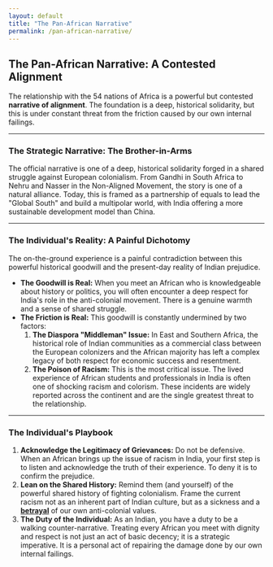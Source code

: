 ```yaml
---
layout: default
title: "The Pan-African Narrative"
permalink: /pan-african-narrative/
---
```


## The Pan-African Narrative: A Contested Alignment

The relationship with the 54 nations of Africa is a powerful but contested **narrative of alignment**. The foundation is a deep, historical solidarity, but this is under constant threat from the friction caused by our own internal failings.

---

### The Strategic Narrative: The Brother-in-Arms

The official narrative is one of a deep, historical solidarity forged in a shared struggle against European colonialism. From Gandhi in South Africa to Nehru and Nasser in the Non-Aligned Movement, the story is one of a natural alliance. Today, this is framed as a partnership of equals to lead the "Global South" and build a multipolar world, with India offering a more sustainable development model than China.

---

### The Individual's Reality: A Painful Dichotomy

The on-the-ground experience is a painful contradiction between this powerful historical goodwill and the present-day reality of Indian prejudice.

*   **The Goodwill is Real:** When you meet an African who is knowledgeable about history or politics, you will often encounter a deep respect for India's role in the anti-colonial movement. There is a genuine warmth and a sense of shared struggle.
*   **The Friction is Real:** This goodwill is constantly undermined by two factors:
    1.  **The Diaspora "Middleman" Issue:** In East and Southern Africa, the historical role of Indian communities as a commercial class between the European colonizers and the African majority has left a complex legacy of both respect for economic success and resentment.
    2.  **The Poison of Racism:** This is the most critical issue. The lived experience of African students and professionals in India is often one of shocking racism and colorism. These incidents are widely reported across the continent and are the single greatest threat to the relationship.

---

### The Individual's Playbook

1.  **Acknowledge the Legitimacy of Grievances:** Do not be defensive. When an African brings up the issue of racism in India, your first step is to listen and acknowledge the truth of their experience. To deny it is to confirm the prejudice.
2.  **Lean on the Shared History:** Remind them (and yourself) of the powerful shared history of fighting colonialism. Frame the current racism not as an inherent part of Indian culture, but as a sickness and a **<a href="/indian-narrative/poison-of-racism/">betrayal</a>** of our own anti-colonial values.
3.  **The Duty of the Individual:** As an Indian, you have a duty to be a walking counter-narrative. Treating every African you meet with dignity and respect is not just an act of basic decency; it is a strategic imperative. It is a personal act of repairing the damage done by our own internal failings.